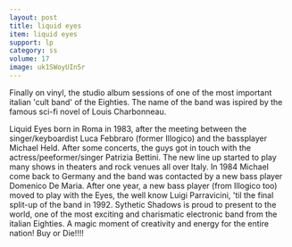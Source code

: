 ```yaml
---
layout: post
title: liquid eyes
item: liquid eyes
support: lp
category: ss
volume: 17
image: uk1SWoyUIn5r
---
```


Finally on vinyl, the studio album sessions of one of the most important italian 'cult band' of the Eighties. The name of the band was ispired by the famous sci-fi novel of Louis Charbonneau.

Liquid Eyes born in Roma in 1983, after the meeting between the singer/keyboardist Luca Febbraro (former Illogico) and the bassplayer Michael Held. After some concerts, the guys got in touch with the actress/peeformer/singer Patrizia Bettini. The new line up started to play many shows in theaters and rock venues all over Italy. In 1984 Michael come back to Germany and the band was contacted by a new bass player Domenico De Maria. After one year, a new bass player (from Illogico too) moved to play with the Eyes, the well know Luigi Parravicini, 'til the final split-up of the band in 1992. Sythetic Shadows is proud to present to the world, one of the most exciting and charismatic electronic band from the italian Eighties. A magic moment of creativity and energy for the entire nation! Buy or Die!!!!
